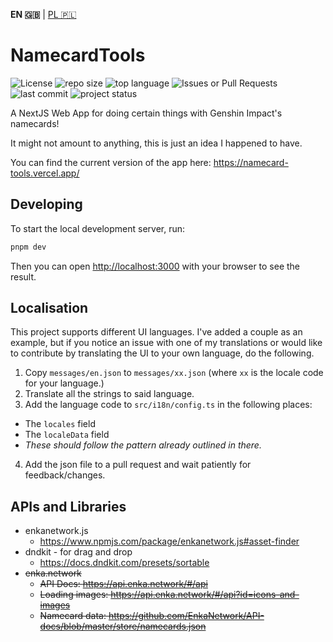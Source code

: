 **EN 🇬🇧** | [PL 🇵🇱](README_pl.md)

NamecardTools
=============

![License](https://img.shields.io/github/license/EvilSquirrelGuy/NamecardTools)
![repo size](https://img.shields.io/github/repo-size/EvilSquirrelGuy/NamecardTools)
![top language](https://img.shields.io/github/languages/top/EvilSquirrelGuy/NamecardTools)
![Issues or Pull Requests](https://img.shields.io/github/issues/EvilSquirrelGuy/NamecardTools)
![last commit](https://img.shields.io/github/last-commit/EvilSquirrelGuy/NamecardTools)
![project status](https://img.shields.io/badge/project_status-on_hold-8a2be2)


A NextJS Web App for doing certain things with Genshin Impact's namecards!

It might not amount to anything, this is just an idea I happened to have.

You can find the current version of the app here: https://namecard-tools.vercel.app/


## Developing

To start the local development server, run:

```zsh
pnpm dev
```

Then you can open [http://localhost:3000](http://localhost:3000) with your browser to see the result.


## Localisation

This project supports different UI languages. I've added a couple as an example, but if you notice an issue with one of my 
translations or would like to contribute by translating the UI to your own language, do the following.

1. Copy `messages/en.json` to `messages/xx.json` (where `xx` is the locale code for your language.)
2. Translate all the strings to said language.
3. Add the language code to `src/i18n/config.ts` in the following places:
  * The `locales` field
  * The `localeData` field
  * *These should follow the pattern already outlined in there.*
4. Add the json file to a pull request and wait patiently for feedback/changes.


## APIs and Libraries

* enkanetwork.js
  * https://www.npmjs.com/package/enkanetwork.js#asset-finder
* dndkit - for drag and drop
  * https://docs.dndkit.com/presets/sortable
* ~~enka.network~~
  * ~~API Docs: https://api.enka.network/#/api~~
  * ~~Loading images: https://api.enka.network/#/api?id=icons-and-images~~
  * ~~Namecard data: https://github.com/EnkaNetwork/API-docs/blob/master/store/namecards.json~~
